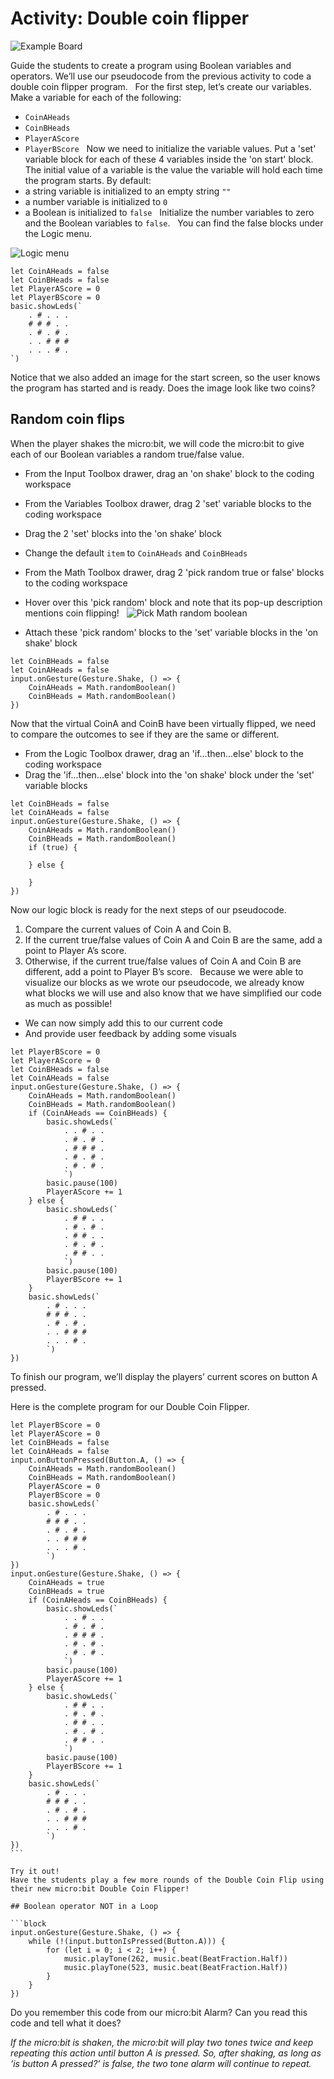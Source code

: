 # Activity: Double coin flipper

![Example Board](/static/courses/csintro/booleans/fuzzies.jpg)

Guide the students to create a program using Boolean variables and operators.
We’ll use our pseudocode from the previous activity to code a double coin flipper program.
 
For the first step, let’s create our variables.
Make a variable for each of the following:
* `CoinAHeads`
* `CoinBHeads`
* `PlayerAScore`
* `PlayerBScore`
 
Now we need to initialize the variable values.
Put a 'set' variable block for each of these 4 variables inside the 'on start' block.
 
The initial value of a variable is the value the variable will hold each time the program starts. 
By default: 
* a string variable is initialized to an empty string `""`
* a number variable is initialized to `0`
* a Boolean is initialized to `false`
 
Initialize the number variables to zero and the Boolean variables to `false`.
 
You can find the false blocks under the Logic menu.

![Logic menu](/static/courses/csintro/booleans/logic-menu.png)

```blocks
let CoinAHeads = false
let CoinBHeads = false
let PlayerAScore = 0
let PlayerBScore = 0
basic.showLeds(`
    . # . . .
    # # # . .
    . # . # .
    . . # # #
    . . . # .
`)
```

Notice that we also added an image for the start screen, so the user knows the program has started and is ready. Does the image look like two coins?
 
## Random coin flips

When the player shakes the micro:bit, we will code the micro:bit to give each of our Boolean variables a random true/false value.
 
* From the Input Toolbox drawer, drag an 'on shake' block to the coding workspace
* From the Variables Toolbox drawer, drag 2 'set' variable blocks to the coding workspace
* Drag the 2 'set' blocks into the 'on shake' block
* Change the default `item` to `CoinAHeads` and `CoinBHeads`
* From the Math Toolbox drawer, drag 2 'pick random true or false' blocks to the coding workspace
* Hover over this 'pick random' block and note that its pop-up description mentions coin flipping!
 
![Pick Math random boolean](/static/courses/csintro/booleans/math-random-boolean.png)

* Attach these 'pick random' blocks to the 'set' variable blocks in the 'on shake' block

```blocks	
let CoinBHeads = false
let CoinAHeads = false
input.onGesture(Gesture.Shake, () => {
    CoinAHeads = Math.randomBoolean()
    CoinBHeads = Math.randomBoolean()
})
```

Now that the virtual CoinA and CoinB have been virtually flipped, we need to compare the outcomes to see if they are the same or different.
 
* From the Logic Toolbox drawer, drag an 'if...then...else' block to the coding workspace 
* Drag the 'if...then...else' block into the 'on shake' block under the 'set' variable blocks

```blocks
let CoinBHeads = false
let CoinAHeads = false
input.onGesture(Gesture.Shake, () => {
    CoinAHeads = Math.randomBoolean()
    CoinBHeads = Math.randomBoolean()
	if (true) {

    } else {

    }
})
```

Now our logic block is ready for the next steps of our pseudocode.
1. Compare the current values of Coin A and Coin B.
2. If the current true/false values of Coin A and Coin B are the same, add a point to Player A’s score.
3. Otherwise, if the current true/false values of Coin A and Coin B are different, add a point to Player B’s score.
 
Because we were able to visualize our blocks as we wrote our pseudocode, we already know what blocks we will use and also know that we have simplified our code as much as possible!
 
* We can now simply add this to our current code
* And provide user feedback by adding some visuals

```blocks
let PlayerBScore = 0
let PlayerAScore = 0
let CoinBHeads = false
let CoinAHeads = false
input.onGesture(Gesture.Shake, () => {
    CoinAHeads = Math.randomBoolean()
    CoinBHeads = Math.randomBoolean()
    if (CoinAHeads == CoinBHeads) {
        basic.showLeds(`
            . . # . .
            . # . # .
            . # # # .
            . # . # .
            . # . # .
            `)
        basic.pause(100)
        PlayerAScore += 1
    } else {
        basic.showLeds(`
            . # # . .
            . # . # .
            . # # . .
            . # . # .
            . # # . .
            `)
        basic.pause(100)
        PlayerBScore += 1
    }
    basic.showLeds(`
        . # . . .
        # # # . .
        . # . # .
        . . # # #
        . . . # .
        `)
})
```

To finish our program, we’ll display the players’ current scores on button A pressed.

Here is the complete program for our Double Coin Flipper.

```blocks
let PlayerBScore = 0
let PlayerAScore = 0
let CoinBHeads = false
let CoinAHeads = false
input.onButtonPressed(Button.A, () => {
    CoinAHeads = Math.randomBoolean()
    CoinBHeads = Math.randomBoolean()
    PlayerAScore = 0
    PlayerBScore = 0
    basic.showLeds(`
        . # . . .
        # # # . .
        . # . # .
        . . # # #
        . . . # .
        `)
})
input.onGesture(Gesture.Shake, () => {
    CoinAHeads = true
    CoinBHeads = true
    if (CoinAHeads == CoinBHeads) {
        basic.showLeds(`
            . . # . .
            . # . # .
            . # # # .
            . # . # .
            . # . # .
            `)
        basic.pause(100)
        PlayerAScore += 1
    } else {
        basic.showLeds(`
            . # # . .
            . # . # .
            . # # . .
            . # . # .
            . # # . .
            `)
        basic.pause(100)
        PlayerBScore += 1
    }
    basic.showLeds(`
        . # . . .
        # # # . .
        . # . # .
        . . # # #
        . . . # .
        `)
})
``` 

Try it out!
Have the students play a few more rounds of the Double Coin Flip using their new micro:bit Double Coin Flipper!
 
## Boolean operator NOT in a Loop

```block
input.onGesture(Gesture.Shake, () => {
    while (!(input.buttonIsPressed(Button.A))) {
    	for (let i = 0; i < 2; i++) {
            music.playTone(262, music.beat(BeatFraction.Half))
            music.playTone(523, music.beat(BeatFraction.Half))
        }
    }
})
```

Do you remember this code from our micro:bit Alarm?
Can you read this code and tell what it does?

_If the micro:bit is shaken, the micro:bit will play two tones twice and keep repeating this action until button A is pressed. So, after shaking, as long as ‘is button A pressed?’ is false, the two tone alarm will continue to repeat._
